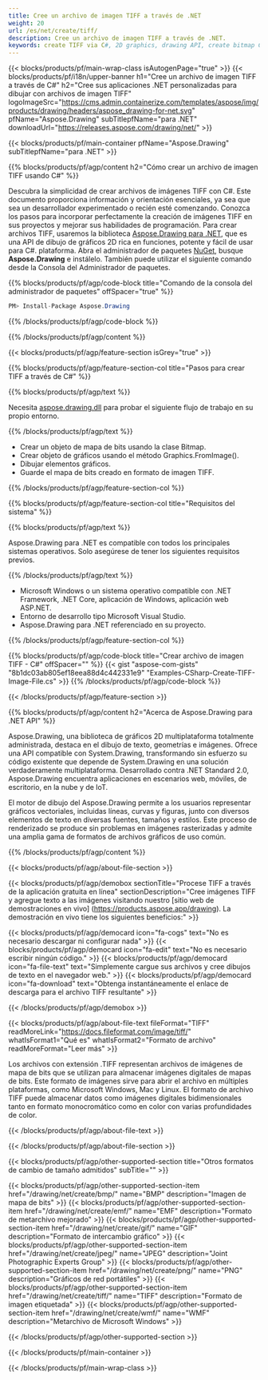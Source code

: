 ```yaml
---
title: Cree un archivo de imagen TIFF a través de .NET
weight: 20
url: /es/net/create/tiff/
description: Cree un archivo de imagen TIFF a través de .NET.
keywords: create TIFF via C#, 2D graphics, drawing API, create bitmap C#, Drawing para .NET, save bitmap, save TIFF image, cross-platform 2D graphic library, Bitmap class, vector graphics drawing, draw text, rendering raster images, TIFF image file
---
```


{{< blocks/products/pf/main-wrap-class isAutogenPage="true" >}}
{{< blocks/products/pf/i18n/upper-banner h1="Cree un archivo de imagen TIFF a través de C#" h2="Cree sus aplicaciones .NET personalizadas para dibujar con archivos de imagen TIFF" logoImageSrc="https://cms.admin.containerize.com/templates/aspose/img/products/drawing/headers/aspose_drawing-for-net.svg" pfName="Aspose.Drawing" subTitlepfName="para .NET" downloadUrl="https://releases.aspose.com/drawing/net/" >}}

{{< blocks/products/pf/main-container pfName="Aspose.Drawing" subTitlepfName="para .NET" >}}


{{% blocks/products/pf/agp/content h2="Cómo crear un archivo de imagen TIFF usando C#" %}}

Descubra la simplicidad de crear archivos de imágenes TIFF con C#. Este documento proporciona información y orientación esenciales, ya sea que sea un desarrollador experimentado o recién esté comenzando. Conozca los pasos para incorporar perfectamente la creación de imágenes TIFF en sus proyectos y mejorar sus habilidades de programación. Para crear archivos TIFF, usaremos la biblioteca [Aspose.Drawing para .NET](https://products.aspose.com/drawing/net), que es una API de dibujo de gráficos 2D rica en funciones, potente y fácil de usar para C#. plataforma. Abra el administrador de paquetes [NuGet](https://www.nuget.org/packages/aspose.drawing), busque **Aspose.Drawing** e instálelo. También puede utilizar el siguiente comando desde la Consola del Administrador de paquetes.

{{% blocks/products/pf/agp/code-block title="Comando de la consola del administrador de paquetes" offSpacer="true" %}}
```cs
PM> Install-Package Aspose.Drawing
```
{{% /blocks/products/pf/agp/code-block %}}

{{% /blocks/products/pf/agp/content %}}


{{< blocks/products/pf/agp/feature-section isGrey="true" >}}

{{% blocks/products/pf/agp/feature-section-col title="Pasos para crear TIFF a través de C#" %}}

{{% blocks/products/pf/agp/text %}}

Necesita [aspose.drawing.dll](https://downloads.aspose.com/drawing/net) para probar el siguiente flujo de trabajo en su propio entorno.

{{% /blocks/products/pf/agp/text %}}

+ Crear un objeto de mapa de bits usando la clase Bitmap.
+ Crear objeto de gráficos usando el método Graphics.FromImage().
+ Dibujar elementos gráficos.
+ Guarde el mapa de bits creado en formato de imagen TIFF.

{{% /blocks/products/pf/agp/feature-section-col %}}

{{% blocks/products/pf/agp/feature-section-col title="Requisitos del sistema" %}}

{{% blocks/products/pf/agp/text %}}

Aspose.Drawing para .NET es compatible con todos los principales sistemas operativos. Solo asegúrese de tener los siguientes requisitos previos.

{{% /blocks/products/pf/agp/text %}}

- Microsoft Windows o un sistema operativo compatible con .NET Framework, .NET Core, aplicación de Windows, aplicación web ASP.NET.
- Entorno de desarrollo tipo Microsoft Visual Studio.
- Aspose.Drawing para .NET referenciado en su proyecto.

{{% /blocks/products/pf/agp/feature-section-col %}}

{{% blocks/products/pf/agp/code-block title="Crear archivo de imagen TIFF - C#" offSpacer="" %}}
{{< gist "aspose-com-gists" "8b1dc03ab805ef18eea88d4c442331e9" "Examples-CSharp-Create-TIFF-Image-File.cs" >}}
{{% /blocks/products/pf/agp/code-block %}}

{{< /blocks/products/pf/agp/feature-section >}}


<!-- aboutfile Starts -->

{{% blocks/products/pf/agp/content h2="Acerca de Aspose.Drawing para .NET API" %}}

Aspose.Drawing, una biblioteca de gráficos 2D multiplataforma totalmente administrada, destaca en el dibujo de texto, geometrías e imágenes. Ofrece una API compatible con System.Drawing, transformando sin esfuerzo su código existente que depende de System.Drawing en una solución verdaderamente multiplataforma. Desarrollado contra .NET Standard 2.0, Aspose.Drawing encuentra aplicaciones en escenarios web, móviles, de escritorio, en la nube y de IoT.

El motor de dibujo del Aspose.Drawing permite a los usuarios representar gráficos vectoriales, incluidas líneas, curvas y figuras, junto con diversos elementos de texto en diversas fuentes, tamaños y estilos. Este proceso de renderizado se produce sin problemas en imágenes rasterizadas y admite una amplia gama de formatos de archivos gráficos de uso común.

{{% /blocks/products/pf/agp/content %}}


{{< blocks/products/pf/agp/about-file-section >}}

{{< blocks/products/pf/agp/demobox sectionTitle="Procese TIFF a través de la aplicación gratuita en línea" sectionDescription="Cree imágenes TIFF y agregue texto a las imágenes visitando nuestro [sitio web de demostraciones en vivo] (https://products.aspose.app/drawing). La demostración en vivo tiene los siguientes beneficios:" >}}

{{< blocks/products/pf/agp/democard icon="fa-cogs" text="No es necesario descargar ni configurar nada" >}}
{{< blocks/products/pf/agp/democard icon="fa-edit" text="No es necesario escribir ningún código." >}}
{{< blocks/products/pf/agp/democard icon="fa-file-text" text="Simplemente cargue sus archivos y cree dibujos de texto en el navegador web." >}}
{{< blocks/products/pf/agp/democard icon="fa-download" text="Obtenga instantáneamente el enlace de descarga para el archivo TIFF resultante" >}}

{{< /blocks/products/pf/agp/demobox >}}

{{< blocks/products/pf/agp/about-file-text fileFormat="TIFF" readMoreLink="https://docs.fileformat.com/image/tiff/" whatIsFormat1="Qué es" whatIsFormat2="Formato de archivo" readMoreFormat="Leer más" >}}

Los archivos con extensión .TIFF representan archivos de imágenes de mapa de bits que se utilizan para almacenar imágenes digitales de mapas de bits. Este formato de imágenes sirve para abrir el archivo en múltiples plataformas, como Microsoft Windows, Mac y Linux. El formato de archivo TIFF puede almacenar datos como imágenes digitales bidimensionales tanto en formato monocromático como en color con varias profundidades de color.

{{< /blocks/products/pf/agp/about-file-text >}}

{{< /blocks/products/pf/agp/about-file-section >}}

<!-- aboutfile Ends -->


{{< blocks/products/pf/agp/other-supported-section title="Otros formatos de cambio de tamaño admitidos" subTitle="" >}}

{{< blocks/products/pf/agp/other-supported-section-item href="/drawing/net/create/bmp/" name="BMP" description="Imagen de mapa de bits" >}}
{{< blocks/products/pf/agp/other-supported-section-item href="/drawing/net/create/emf/" name="EMF" description="Formato de metarchivo mejorado" >}}
{{< blocks/products/pf/agp/other-supported-section-item href="/drawing/net/create/gif/" name="GIF" description="Formato de intercambio gráfico" >}}
{{< blocks/products/pf/agp/other-supported-section-item href="/drawing/net/create/jpeg/" name="JPEG" description="Joint Photographic Experts Group" >}}
{{< blocks/products/pf/agp/other-supported-section-item href="/drawing/net/create/png/" name="PNG" description="Gráficos de red portátiles" >}}
{{< blocks/products/pf/agp/other-supported-section-item href="/drawing/net/create/tiff/" name="TIFF" description="Formato de imagen etiquetada" >}}
{{< blocks/products/pf/agp/other-supported-section-item href="/drawing/net/create/wmf/" name="WMF" description="Metarchivo de Microsoft Windows" >}}


{{< /blocks/products/pf/agp/other-supported-section >}}

{{< /blocks/products/pf/main-container >}}

{{< /blocks/products/pf/main-wrap-class >}}
